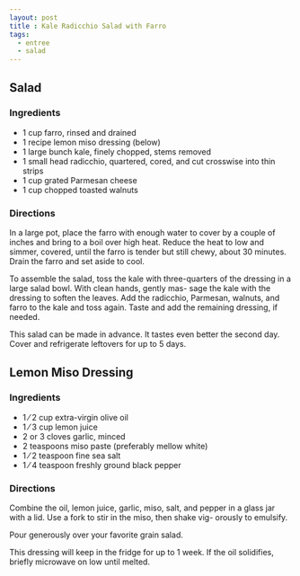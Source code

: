 ```yaml
---
layout: post
title : Kale Radicchio Salad with Farro
tags: 
  - entree
  - salad
---
```


## Salad

### Ingredients

- 1 cup farro, rinsed and drained
- 1 recipe lemon miso dressing (below)
- 1 large bunch kale, finely chopped, stems removed
- 1 small head radicchio, quartered, cored, and cut crosswise into thin strips
- 1 cup grated Parmesan cheese
- 1 cup chopped toasted walnuts

### Directions

In a large pot, place the farro with enough water to cover by a couple of inches and bring to a boil over high heat. Reduce the heat to low and simmer, covered, until the farro is tender but still chewy, about 30 minutes. Drain the farro and set aside to cool.

To assemble the salad, toss the kale with three-quarters of the dressing in a large salad bowl. With clean hands, gently mas- sage the kale with the dressing to soften the leaves. Add the radicchio, Parmesan, walnuts, and farro to the kale and toss again. Taste and add the remaining dressing, if needed.

This salad can be made in advance. It tastes even better the second day. Cover and refrigerate leftovers for up to 5 days.

## Lemon Miso Dressing

### Ingredients

- 1 ⁄ 2 cup extra-virgin olive oil
- 1 ⁄ 3 cup lemon juice
- 2 or 3 cloves garlic, minced
- 2 teaspoons miso paste (preferably mellow white)
- 1 ⁄ 2 teaspoon fine sea salt
- 1 ⁄ 4 teaspoon freshly ground black pepper

### Directions

Combine the oil, lemon juice, garlic, miso, salt, and pepper in a glass jar with a lid. Use a fork to stir in the miso, then shake vig- orously to emulsify.

Pour generously over your favorite grain salad.

This dressing will keep in the fridge for up to 1 week. If the oil solidifies, briefly microwave on low until melted.
